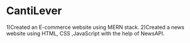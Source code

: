 # CantiLever
1)Created an E-commerce website using MERN stack. 
2)Created a news website using HTML, CSS ,JavaScript with the help of NewsAPI.
